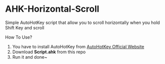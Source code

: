 # AHK-Horizontal-Scroll
Simple AutoHotKey script that allow you to scroll horizontally when you hold Shift Key and scroll

How To Use?
1. You have to install AutoHotKey from [AutoHotKey Official Website](https://www.autohotkey.com/)
2. Download **Script.ahk** from this repo
3. Run it and done~
